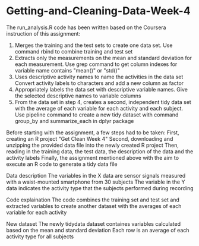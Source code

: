 # Getting-and-Cleaning-Data-Week-4

The run_analysis.R code has been written based on the Coursera instruction of this assignment: 

1. Merges the training and the test sets to create one data set. Use command rbind to combine training and test set
2. Extracts only the measurements on the mean and standard deviation for each measurement. Use grep command to get column indexes for variable name contains "mean()" or "std()"
3. Uses descriptive activity names to name the activities in the data set Convert activity labels to characters and add a new column as factor
4. Appropriately labels the data set with descriptive variable names. Give the selected descriptive names to variable columns
5. From the data set in step 4, creates a second, independent tidy data set with the average of each variable for each activity and each subject. Use pipeline command to create a new tidy dataset with command group_by and summarize_each in dplyr package

Before starting with the assignment, a few steps had to be taken: 
First, creating an R project "Get Clean Week 4"
Second, downloading and unzipping the provided data file into the newly created R project
Then, reading in the training data, the test data, the description of the data and the activity labels
Finally, the assignment mentioned above with the aim to execute an R code to generate a tidy data file

Data description
The variables in the X data are sensor signals measured with a waist-mounted smartphone from 30 subjects
The variable in the Y data indicates the activity type that the subjects performed during recording

Code explaination
The code combines the training set and test set and extracted variables to create another dataset with the averages of each variable for each activity

New dataset
The newly tidydata dataset containes variables calculated based on the mean and standard deviation
Each row is an average of each activity type for all subjects

